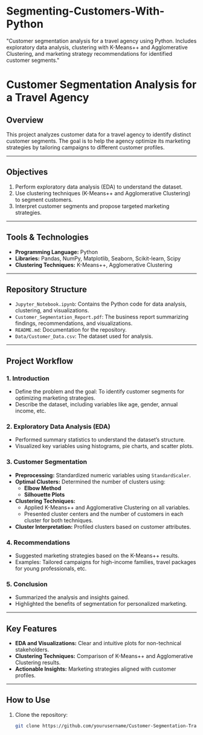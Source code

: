 # Segmenting-Customers-With-Python
"Customer segmentation analysis for a travel agency using Python. Includes exploratory data analysis, clustering with K-Means++ and Agglomerative Clustering, and marketing strategy recommendations for identified customer segments."

# Customer Segmentation Analysis for a Travel Agency  

## Overview  
This project analyzes customer data for a travel agency to identify distinct customer segments. The goal is to help the agency optimize its marketing strategies by tailoring campaigns to different customer profiles.  

---

## Objectives  
1. Perform exploratory data analysis (EDA) to understand the dataset.  
2. Use clustering techniques (K-Means++ and Agglomerative Clustering) to segment customers.  
3. Interpret customer segments and propose targeted marketing strategies.  

---

## Tools & Technologies  
- **Programming Language:** Python  
- **Libraries:** Pandas, NumPy, Matplotlib, Seaborn, Scikit-learn, Scipy  
- **Clustering Techniques:** K-Means++, Agglomerative Clustering  

---

## Repository Structure  
- `Jupyter_Notebook.ipynb`: Contains the Python code for data analysis, clustering, and visualizations.  
- `Customer_Segmentation_Report.pdf`: The business report summarizing findings, recommendations, and visualizations.  
- `README.md`: Documentation for the repository.  
- `Data/Customer_Data.csv`: The dataset used for analysis.  

---

## Project Workflow  

### 1. Introduction  
- Define the problem and the goal: To identify customer segments for optimizing marketing strategies.  
- Describe the dataset, including variables like age, gender, annual income, etc.

### 2. Exploratory Data Analysis (EDA)  
- Performed summary statistics to understand the dataset’s structure.  
- Visualized key variables using histograms, pie charts, and scatter plots.

### 3. Customer Segmentation  
- **Preprocessing:** Standardized numeric variables using `StandardScaler`.  
- **Optimal Clusters:** Determined the number of clusters using:
  - **Elbow Method**  
  - **Silhouette Plots**  
- **Clustering Techniques:**  
  - Applied K-Means++ and Agglomerative Clustering on all variables.  
  - Presented cluster centers and the number of customers in each cluster for both techniques.  
- **Cluster Interpretation:** Profiled clusters based on customer attributes.  

### 4. Recommendations  
- Suggested marketing strategies based on the K-Means++ results.  
- Examples: Tailored campaigns for high-income families, travel packages for young professionals, etc.

### 5. Conclusion  
- Summarized the analysis and insights gained.  
- Highlighted the benefits of segmentation for personalized marketing.

---

## Key Features  
- **EDA and Visualizations:** Clear and intuitive plots for non-technical stakeholders.  
- **Clustering Techniques:** Comparison of K-Means++ and Agglomerative Clustering results.  
- **Actionable Insights:** Marketing strategies aligned with customer profiles.  

---

## How to Use  
1. Clone the repository:  
   ```bash
   git clone https://github.com/yourusername/Customer-Segmentation-Travel-Agency.git

